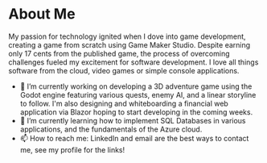 # About Me
My passion for technology ignited when I dove into game development, creating a game from scratch using Game Maker Studio. Despite earning only 17 cents from the published game, the process of overcoming challenges fueled my excitement for software development. I love all things software from the cloud, video games or simple console applications.

- 🔭 I’m currently working on developing a 3D adventure game using the Godot engine featuring various quests, enemy AI, and a linear storyline to follow. I'm also designing and whiteboarding a financial web application via Blazor hoping to start developing in the coming weeks.
- 🌱 I’m currently learning how to implement SQL Databases in various applications, and the fundamentals of the Azure cloud.
- 📫 How to reach me: LinkedIn and email are the best ways to contact me, see my profile for the links!


<!--
- 💬 Ask me about ...
- 👯 I’m looking to collaborate on ...
- 🤔 I’m looking for help with ...
- ⚡ Fun fact: I'm probably at the gym
-->
